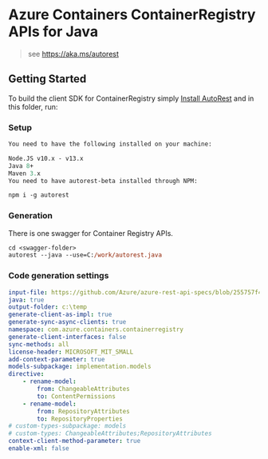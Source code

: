 # Azure Containers ContainerRegistry APIs for Java

> see https://aka.ms/autorest

## Getting Started

To build the client SDK for ContainerRegistry simply [Install AutoRest](https://github.com/Azure/autorest/blob/master/docs/install/readme.md) and in this folder, run:

### Setup
```ps
You need to have the following installed on your machine:

Node.JS v10.x - v13.x
Java 8+
Maven 3.x
You need to have autorest-beta installed through NPM:

npm i -g autorest
```

### Generation

There is one swagger for Container Registry APIs.

```ps
cd <swagger-folder>
autorest --java --use=C:/work/autorest.java
```

### Code generation settings
``` yaml
input-file: https://github.com/Azure/azure-rest-api-specs/blob/255757f41275e8ec474361690ea8886cae8a503b/specification/containerregistry/data-plane/Microsoft.ContainerRegistry/preview/2019-08-15/containerregistry.json
java: true
output-folder: c:\temp
generate-client-as-impl: true
generate-sync-async-clients: true
namespace: com.azure.containers.containerregistry
generate-client-interfaces: false
sync-methods: all
license-header: MICROSOFT_MIT_SMALL
add-context-parameter: true
models-subpackage: implementation.models
directive:
    - rename-model:
        from: ChangeableAttributes
        to: ContentPermissions
    - rename-model:
        from: RepositoryAttributes
        to: RepositoryProperties
# custom-types-subpackage: models
# custom-types: ChangeableAttributes;RepositoryAttributes
context-client-method-parameter: true
enable-xml: false
```

